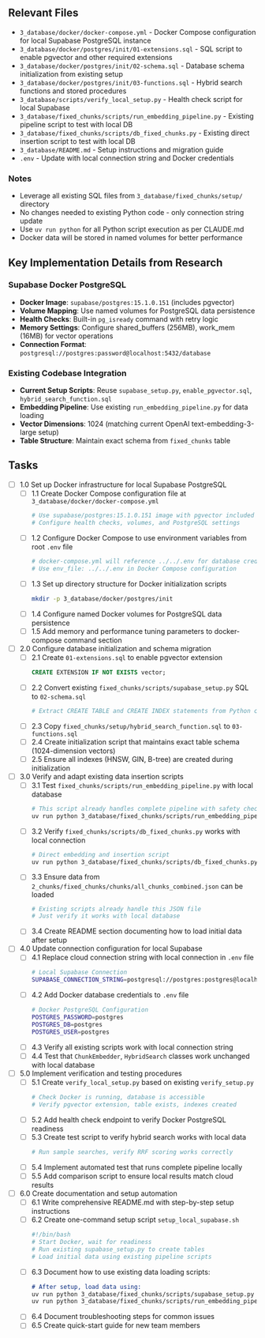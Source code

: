 ## Relevant Files

- `3_database/docker/docker-compose.yml` - Docker Compose configuration for local Supabase PostgreSQL instance
- `3_database/docker/postgres/init/01-extensions.sql` - SQL script to enable pgvector and other required extensions
- `3_database/docker/postgres/init/02-schema.sql` - Database schema initialization from existing setup
- `3_database/docker/postgres/init/03-functions.sql` - Hybrid search functions and stored procedures
- `3_database/scripts/verify_local_setup.py` - Health check script for local Supabase
- `3_database/fixed_chunks/scripts/run_embedding_pipeline.py` - Existing pipeline script to test with local DB
- `3_database/fixed_chunks/scripts/db_fixed_chunks.py` - Existing direct insertion script to test with local DB
- `3_database/README.md` - Setup instructions and migration guide
- `.env` - Update with local connection string and Docker credentials

### Notes

- Leverage all existing SQL files from `3_database/fixed_chunks/setup/` directory
- No changes needed to existing Python code - only connection string update
- Use `uv run python` for all Python script execution as per CLAUDE.md
- Docker data will be stored in named volumes for better performance

## Key Implementation Details from Research

### Supabase Docker PostgreSQL

- **Docker Image**: `supabase/postgres:15.1.0.151` (includes pgvector)
- **Volume Mapping**: Use named volumes for PostgreSQL data persistence
- **Health Checks**: Built-in `pg_isready` command with retry logic
- **Memory Settings**: Configure shared_buffers (256MB), work_mem (16MB) for vector operations
- **Connection Format**: `postgresql://postgres:password@localhost:5432/database`

### Existing Codebase Integration

- **Current Setup Scripts**: Reuse `supabase_setup.py`, `enable_pgvector.sql`, `hybrid_search_function.sql`
- **Embedding Pipeline**: Use existing `run_embedding_pipeline.py` for data loading
- **Vector Dimensions**: 1024 (matching current OpenAI text-embedding-3-large setup)
- **Table Structure**: Maintain exact schema from `fixed_chunks` table

## Tasks

- [ ] 1.0 Set up Docker infrastructure for local Supabase PostgreSQL
  - [ ] 1.1 Create Docker Compose configuration file at `3_database/docker/docker-compose.yml`
    ```yaml
    # Use supabase/postgres:15.1.0.151 image with pgvector included
    # Configure health checks, volumes, and PostgreSQL settings
    ```
  - [ ] 1.2 Configure Docker Compose to use environment variables from root `.env` file
    ```yaml
    # docker-compose.yml will reference ../../.env for database credentials
    # Use env_file: ../../.env in Docker Compose configuration
    ```
  - [ ] 1.3 Set up directory structure for Docker initialization scripts
    ```bash
    mkdir -p 3_database/docker/postgres/init
    ```
  - [ ] 1.4 Configure named Docker volumes for PostgreSQL data persistence
  - [ ] 1.5 Add memory and performance tuning parameters to docker-compose command section

- [ ] 2.0 Configure database initialization and schema migration
  - [ ] 2.1 Create `01-extensions.sql` to enable pgvector extension
    ```sql
    CREATE EXTENSION IF NOT EXISTS vector;
    ```
  - [ ] 2.2 Convert existing `fixed_chunks/scripts/supabase_setup.py` SQL to `02-schema.sql`
    ```python
    # Extract CREATE TABLE and CREATE INDEX statements from Python code
    ```
  - [ ] 2.3 Copy `fixed_chunks/setup/hybrid_search_function.sql` to `03-functions.sql`
  - [ ] 2.4 Create initialization script that maintains exact table schema (1024-dimension vectors)
  - [ ] 2.5 Ensure all indexes (HNSW, GIN, B-tree) are created during initialization

- [ ] 3.0 Verify and adapt existing data insertion scripts
  - [ ] 3.1 Test `fixed_chunks/scripts/run_embedding_pipeline.py` with local database
    ```bash
    # This script already handles complete pipeline with safety checks
    uv run python 3_database/fixed_chunks/scripts/run_embedding_pipeline.py
    ```
  - [ ] 3.2 Verify `fixed_chunks/scripts/db_fixed_chunks.py` works with local connection
    ```bash
    # Direct embedding and insertion script
    uv run python 3_database/fixed_chunks/scripts/db_fixed_chunks.py
    ```
  - [ ] 3.3 Ensure data from `2_chunks/fixed_chunks/chunks/all_chunks_combined.json` can be loaded
    ```python
    # Existing scripts already handle this JSON file
    # Just verify it works with local database
    ```
  - [ ] 3.4 Create README section documenting how to load initial data after setup

- [ ] 4.0 Update connection configuration for local Supabase
  - [ ] 4.1 Replace cloud connection string with local connection in `.env` file
    ```bash
    # Local Supabase Connection
    SUPABASE_CONNECTION_STRING=postgresql://postgres:postgres@localhost:5432/postgres
    ```
  - [ ] 4.2 Add Docker database credentials to `.env` file
    ```bash
    # Docker PostgreSQL Configuration
    POSTGRES_PASSWORD=postgres
    POSTGRES_DB=postgres
    POSTGRES_USER=postgres
    ```
  - [ ] 4.3 Verify all existing scripts work with local connection string
  - [ ] 4.4 Test that `ChunkEmbedder`, `HybridSearch` classes work unchanged with local database

- [ ] 5.0 Implement verification and testing procedures
  - [ ] 5.1 Create `verify_local_setup.py` based on existing `verify_setup.py`
    ```python
    # Check Docker is running, database is accessible
    # Verify pgvector extension, table exists, indexes created
    ```
  - [ ] 5.2 Add health check endpoint to verify Docker PostgreSQL readiness
  - [ ] 5.3 Create test script to verify hybrid search works with local data
    ```python
    # Run sample searches, verify RRF scoring works correctly
    ```
  - [ ] 5.4 Implement automated test that runs complete pipeline locally
  - [ ] 5.5 Add comparison script to ensure local results match cloud results

- [ ] 6.0 Create documentation and setup automation
  - [ ] 6.1 Write comprehensive README.md with step-by-step setup instructions
  - [ ] 6.2 Create one-command setup script `setup_local_supabase.sh`
    ```bash
    #!/bin/bash
    # Start Docker, wait for readiness
    # Run existing supabase_setup.py to create tables
    # Load initial data using existing pipeline scripts
    ```
  - [ ] 6.3 Document how to use existing data loading scripts:
    ```markdown
    # After setup, load data using:
    uv run python 3_database/fixed_chunks/scripts/supabase_setup.py  # Create tables
    uv run python 3_database/fixed_chunks/scripts/run_embedding_pipeline.py  # Load data
    ```
  - [ ] 6.4 Document troubleshooting steps for common issues
  - [ ] 6.5 Create quick-start guide for new team members